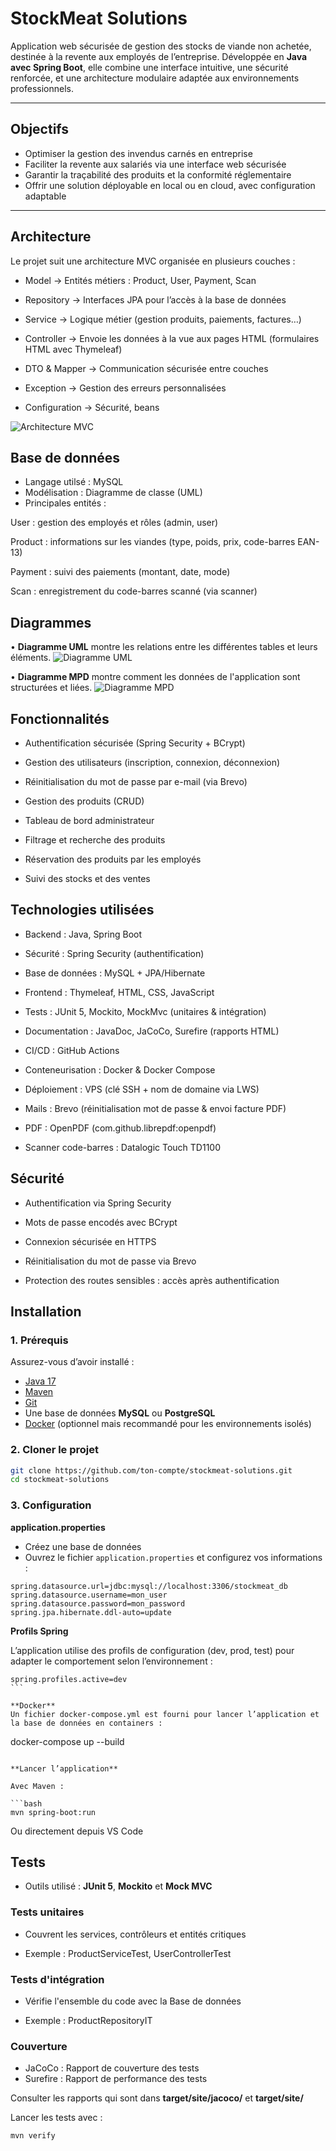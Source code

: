 # StockMeat Solutions

Application web sécurisée de gestion des stocks de viande non achetée, destinée à la revente aux employés de l’entreprise.
Développée en **Java avec Spring Boot**, elle combine une interface intuitive, une sécurité renforcée, et une architecture modulaire adaptée aux environnements professionnels.

---

## Objectifs

- Optimiser la gestion des invendus carnés en entreprise
- Faciliter la revente aux salariés via une interface web sécurisée
- Garantir la traçabilité des produits et la conformité réglementaire
- Offrir une solution déployable en local ou en cloud, avec configuration adaptable

---

## Architecture

Le projet suit une architecture MVC organisée en plusieurs couches :

- Model → Entités métiers : Product, User, Payment, Scan

- Repository → Interfaces JPA pour l’accès à la base de données

- Service → Logique métier (gestion produits, paiements, factures…)

- Controller → Envoie les données à la vue aux pages HTML (formulaires HTML avec Thymeleaf)

- DTO & Mapper → Communication sécurisée entre couches

- Exception → Gestion des erreurs personnalisées

- Configuration → Sécurité, beans

![Architecture MVC](Architecture-MVC.jpg)

## Base de données

- Langage utilsé : MySQL
- Modélisation : Diagramme de classe (UML)
- Principales entités :

User : gestion des employés et rôles (admin, user)

Product : informations sur les viandes (type, poids, prix, code-barres EAN-13)

Payment : suivi des paiements (montant, date, mode)

Scan : enregistrement du code-barres scanné (via scanner)

## Diagrammes

• **Diagramme UML** montre les relations entre les différentes tables et leurs éléments.
![Diagramme UML](Diagramme_de_classe.png)

• **Diagramme MPD** montre comment les données de l'application sont structurées et liées.
![Diagramme MPD](Diagramme_mpd.png)

## Fonctionnalités

- Authentification sécurisée (Spring Security + BCrypt)

- Gestion des utilisateurs (inscription, connexion, déconnexion)

- Réinitialisation du mot de passe par e-mail (via Brevo)

- Gestion des produits (CRUD)

- Tableau de bord administrateur

- Filtrage et recherche des produits

- Réservation des produits par les employés

- Suivi des stocks et des ventes

## Technologies utilisées

- Backend : Java, Spring Boot

- Sécurité : Spring Security (authentification)

- Base de données : MySQL + JPA/Hibernate

- Frontend : Thymeleaf, HTML, CSS, JavaScript

- Tests : JUnit 5, Mockito, MockMvc (unitaires & intégration)

- Documentation : JavaDoc, JaCoCo, Surefire (rapports HTML)

- CI/CD : GitHub Actions

- Conteneurisation : Docker & Docker Compose

- Déploiement : VPS (clé SSH + nom de domaine via LWS)

- Mails : Brevo (réinitialisation mot de passe & envoi facture PDF)

- PDF : OpenPDF (com.github.librepdf:openpdf)

- Scanner code-barres : Datalogic Touch TD1100

## Sécurité

- Authentification via Spring Security

- Mots de passe encodés avec BCrypt

- Connexion sécurisée en HTTPS

- Réinitialisation du mot de passe via Brevo

- Protection des routes sensibles : accès après authentification

## Installation

### 1. Prérequis

Assurez-vous d’avoir installé :

- [Java 17](https://www.oracle.com/java/technologies/javase/jdk23-archive-downloads.html)
- [Maven](https://maven.apache.org/)
- [Git](https://git-scm.com/)
- Une base de données **MySQL** ou **PostgreSQL**
- [Docker](https://www.docker.com/) (optionnel mais recommandé pour les environnements isolés)

### 2. Cloner le projet

```bash
git clone https://github.com/ton-compte/stockmeat-solutions.git
cd stockmeat-solutions

```

### 3. Configuration

**application.properties**

- Créez une base de données
- Ouvrez le fichier `application.properties` et configurez vos informations :

```
spring.datasource.url=jdbc:mysql://localhost:3306/stockmeat_db
spring.datasource.username=mon_user
spring.datasource.password=mon_password
spring.jpa.hibernate.ddl-auto=update
```

**Profils Spring**

L’application utilise des profils de configuration (dev, prod, test) pour adapter le comportement selon l’environnement :

````
spring.profiles.active=dev
```

**Docker**
Un fichier docker-compose.yml est fourni pour lancer l’application et la base de données en containers :

````

docker-compose up --build

````

**Lancer l’application**

Avec Maven :

```bash
mvn spring-boot:run
````

Ou directement depuis VS Code

## Tests

- Outils utilisé : **JUnit 5**, **Mockito** et **Mock MVC**

### Tests unitaires

- Couvrent les services, contrôleurs et entités critiques

- Exemple : ProductServiceTest, UserControllerTest

### Tests d'intégration

- Vérifie l'ensemble du code avec la Base de données

- Exemple : ProductRepositoryIT

### Couverture

- JaCoCo : Rapport de couverture des tests
- Surefire : Rapport de performance des tests

Consulter les rapports qui sont dans **target/site/jacoco/** et **target/site/**

Lancer les tests avec :

```bash
mvn verify
```
